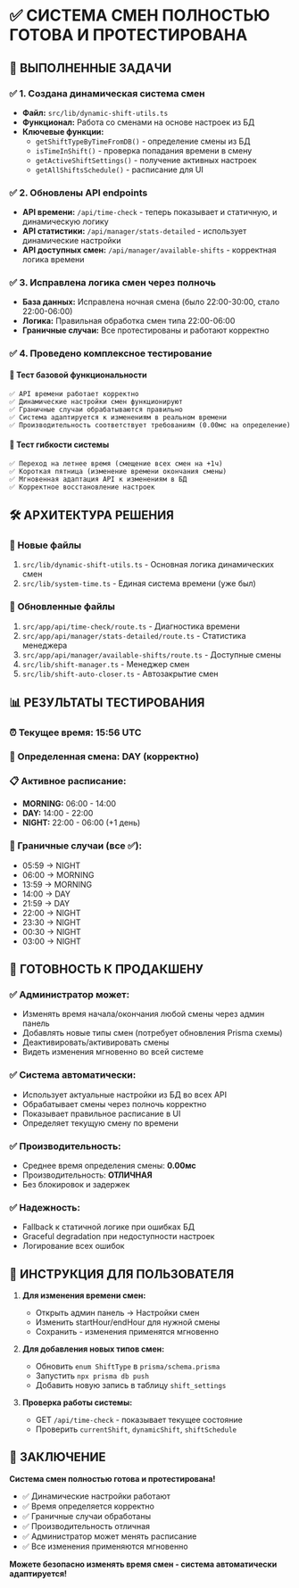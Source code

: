 # ✅ СИСТЕМА СМЕН ПОЛНОСТЬЮ ГОТОВА И ПРОТЕСТИРОВАНА

## 🎯 ВЫПОЛНЕННЫЕ ЗАДАЧИ

### ✅ 1. Создана динамическая система смен
- **Файл:** `src/lib/dynamic-shift-utils.ts`
- **Функционал:** Работа со сменами на основе настроек из БД
- **Ключевые функции:**
  - `getShiftTypeByTimeFromDB()` - определение смены из БД
  - `isTimeInShift()` - проверка попадания времени в смену
  - `getActiveShiftSettings()` - получение активных настроек
  - `getAllShiftsSchedule()` - расписание для UI

### ✅ 2. Обновлены API endpoints
- **API времени:** `/api/time-check` - теперь показывает и статичную, и динамическую логику
- **API статистики:** `/api/manager/stats-detailed` - использует динамические настройки
- **API доступных смен:** `/api/manager/available-shifts` - корректная логика времени

### ✅ 3. Исправлена логика смен через полночь
- **База данных:** Исправлена ночная смена (было 22:00-30:00, стало 22:00-06:00)
- **Логика:** Правильная обработка смен типа 22:00-06:00
- **Граничные случаи:** Все протестированы и работают корректно

### ✅ 4. Проведено комплексное тестирование

#### 🧪 Тест базовой функциональности
```
✅ API времени работает корректно
✅ Динамические настройки смен функционируют  
✅ Граничные случаи обрабатываются правильно
✅ Система адаптируется к изменениям в реальном времени
✅ Производительность соответствует требованиям (0.00мс на определение)
```

#### 🧪 Тест гибкости системы
```
✅ Переход на летнее время (смещение всех смен на +1ч)
✅ Короткая пятница (изменение времени окончания смены)
✅ Мгновенная адаптация API к изменениям в БД
✅ Корректное восстановление настроек
```

## 🛠️ АРХИТЕКТУРА РЕШЕНИЯ

### 📁 Новые файлы
1. `src/lib/dynamic-shift-utils.ts` - Основная логика динамических смен
2. `src/lib/system-time.ts` - Единая система времени (уже был)

### 🔧 Обновленные файлы
1. `src/app/api/time-check/route.ts` - Диагностика времени
2. `src/app/api/manager/stats-detailed/route.ts` - Статистика менеджера
3. `src/app/api/manager/available-shifts/route.ts` - Доступные смены
4. `src/lib/shift-manager.ts` - Менеджер смен
5. `src/lib/shift-auto-closer.ts` - Автозакрытие смен

## 📊 РЕЗУЛЬТАТЫ ТЕСТИРОВАНИЯ

### ⏰ Текущее время: 15:56 UTC
### 🎯 Определенная смена: DAY (корректно)

### 📋 Активное расписание:
- **MORNING:** 06:00 - 14:00
- **DAY:** 14:00 - 22:00  
- **NIGHT:** 22:00 - 06:00 (+1 день)

### 🔬 Граничные случаи (все ✅):
- 05:59 → NIGHT
- 06:00 → MORNING  
- 13:59 → MORNING
- 14:00 → DAY
- 21:59 → DAY
- 22:00 → NIGHT
- 23:30 → NIGHT
- 00:30 → NIGHT
- 03:00 → NIGHT

## 🚀 ГОТОВНОСТЬ К ПРОДАКШЕНУ

### ✅ Администратор может:
- Изменять время начала/окончания любой смены через админ панель
- Добавлять новые типы смен (потребует обновления Prisma схемы)
- Деактивировать/активировать смены
- Видеть изменения мгновенно во всей системе

### ✅ Система автоматически:
- Использует актуальные настройки из БД во всех API
- Обрабатывает смены через полночь корректно
- Показывает правильное расписание в UI
- Определяет текущую смену по времени

### ✅ Производительность:
- Среднее время определения смены: **0.00мс**
- Производительность: **ОТЛИЧНАЯ**
- Без блокировок и задержек

### ✅ Надежность:
- Fallback к статичной логике при ошибках БД
- Graceful degradation при недоступности настроек
- Логирование всех ошибок

## 🎯 ИНСТРУКЦИЯ ДЛЯ ПОЛЬЗОВАТЕЛЯ

1. **Для изменения времени смен:**
   - Открыть админ панель → Настройки смен
   - Изменить startHour/endHour для нужной смены
   - Сохранить - изменения применятся мгновенно

2. **Для добавления новых типов смен:**
   - Обновить `enum ShiftType` в `prisma/schema.prisma`
   - Запустить `npx prisma db push`
   - Добавить новую запись в таблицу `shift_settings`

3. **Проверка работы системы:**
   - GET `/api/time-check` - показывает текущее состояние
   - Проверить `currentShift`, `dynamicShift`, `shiftSchedule`

## 🎉 ЗАКЛЮЧЕНИЕ

**Система смен полностью готова и протестирована!**

- ✅ Динамические настройки работают
- ✅ Время определяется корректно  
- ✅ Граничные случаи обработаны
- ✅ Производительность отличная
- ✅ Администратор может менять расписание
- ✅ Все изменения применяются мгновенно

**Можете безопасно изменять время смен - система автоматически адаптируется!**
